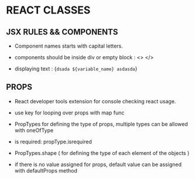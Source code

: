 # REACT CLASSES

## JSX RULES && COMPONENTS

- Component names starts with capital letters.

- components should be inside div or empty block : <> </>

- displaying text : {`dsada ${variable_name} asdasda`}

## PROPS

- React developer tools extension for console checking react usage.

- use key for looping over props with map func

- PropTypes for defining the type of props, multiple types can be allowed with oneOfType

* is required: propType.isrequired

* PropTypes.shape ( for defining the type of each element of the objects )

* if there is no value assigned for props, default value can be assigned with defaultProps method
